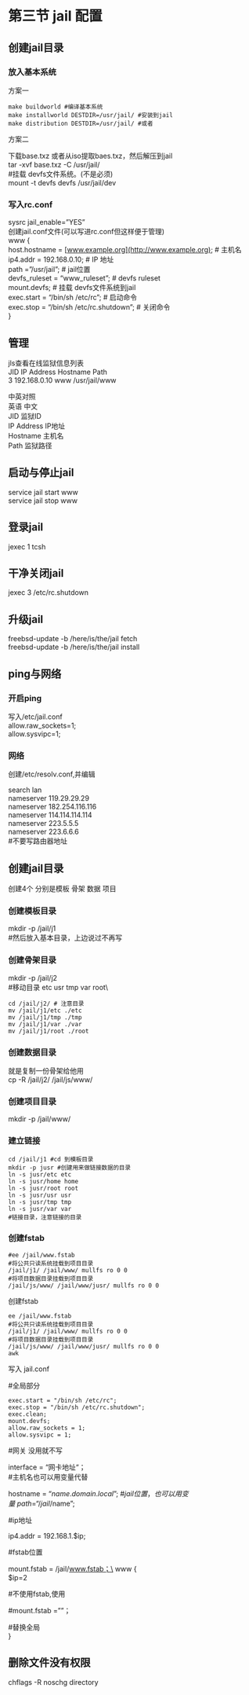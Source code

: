 # 第三节 jail 配置

## 创建jail目录 <a href="chuang-jian-jail-mu-lu" id="chuang-jian-jail-mu-lu"></a>

### 放入基本系统

方案一

```
make buildworld #编译基本系统
make installworld DESTDIR=/usr/jail/ #安装到jail
make distribution DESTDIR=/usr/jail/ #或者
```

方案二

下载base.txz 或者从iso提取baes.txz，然后解压到jail\
tar -xvf base.txz -C /usr/jail/\
\#挂载 devfs文件系统。(不是必须)\
mount -t devfs devfs /usr/jail/dev

### 写入rc.conf

sysrc jail\_enable=”YES”\
创建jail.conf文件(可以写进rc.conf但这样便于管理)\
www {\
host.hostname = [www.example.org](http://www.example.org); # 主机名\
ip4.addr = 192.168.0.10; # IP 地址\
path =”/usr/jail”; # jail位置\
devfs\_ruleset = “www\_ruleset”; # devfs ruleset\
mount.devfs; # 挂载 devfs文件系统到jail\
exec.start = “/bin/sh /etc/rc”; # 启动命令\
exec.stop = “/bin/sh /etc/rc.shutdown”; # 关闭命令\
}

## 管理

jls查看在线监狱信息列表\
JID IP Address Hostname Path\
3 192.168.0.10 www /usr/jail/www

中英对照\
英语 中文\
JID 监狱ID\
IP Address IP地址\
Hostname 主机名\
Path 监狱路径

## 启动与停止jail

service jail start www\
service jail stop www

## 登录jail

jexec 1 tcsh

## 干净关闭jail

jexec 3 /etc/rc.shutdown

## 升级jail

freebsd-update -b /here/is/the/jail fetch\
freebsd-update -b /here/is/the/jail install

## ping与网络

### 开启ping

写入/etc/jail.conf\
allow.raw\_sockets=1;\
allow.sysvipc=1;

### 网络

创建/etc/resolv.conf,并编辑

search lan\
nameserver 119.29.29.29\
nameserver 182.254.116.116\
nameserver 114.114.114.114\
nameserver 223.5.5.5\
nameserver 223.6.6.6\
\#不要写路由器地址

## 创建jail目录

创建4个 分别是模板 骨架 数据 项目

### 创建模板目录

mkdir -p /jail/j1\
\#然后放入基本目录，上边说过不再写

### 创建骨架目录

mkdir -p /jail/j2\
\#移动目录 etc usr tmp var root\\

```
cd /jail/j2/ # 注意目录
mv /jail/j1/etc ./etc
mv /jail/j1/tmp ./tmp
mv /jail/j1/var ./var
mv /jail/j1/root ./root
```

### 创建数据目录

就是复制一份骨架给他用\
cp -R /jail/j2/ /jail/js/www/

### 创建项目目录

mkdir -p /jail/www/

### 建立链接

```
cd /jail/j1 #cd 到模板目录
mkdir -p jusr #创建用来做链接数据的目录
ln -s jusr/etc etc
ln -s jusr/home home
ln -s jusr/root root
ln -s jusr/usr usr
ln -s jusr/tmp tmp
ln -s jusr/var var
#链接目录，注意链接的目录
```

### 创建fstab

```
#ee /jail/www.fstab
#将公共只读系统挂载到项目目录
/jail/j1/ /jail/www/ mullfs ro 0 0
#将项目数据目录挂载到项目目录
/jail/js/www/ /jail/www/jusr/ mullfs ro 0 0
```

创建fstab

```
ee /jail/www.fstab
#将公共只读系统挂载到项目目录
/jail/j1/ /jail/www/ mullfs ro 0 0
#将项目数据目录挂载到项目目录
/jail/js/www/ /jail/www/jusr/ mullfs ro 0 0
awk
```

写入 jail.conf

\#全局部分

```
exec.start = "/bin/sh /etc/rc";
exec.stop = "/bin/sh /etc/rc.shutdown";
exec.clean;
mount.devfs;
allow.raw_sockets = 1;
allow.sysvipc = 1;
```

\#网关 没用就不写

interface = “网卡地址“；\
\#主机名也可以用变量代替

hostname = “$name.domain.local”;\
\#jail 位置，也可以用变量\
path = “/jail/$name”;

\#ip地址

ip4.addr = 192.168.1.$ip;

\#fstab位置

mount.fstab = /jail/www.fstab；\
www {\
$ip=2

\#不使用fstab,使用

\#mount.fstab =””；

\#替换全局\
}

## 删除文件没有权限

chflags -R noschg directory
